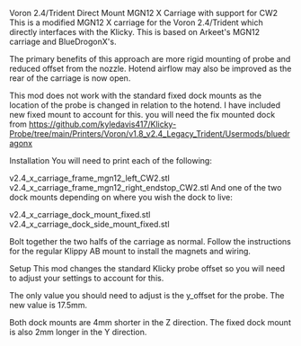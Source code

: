 Voron 2.4/Trident Direct Mount MGN12 X Carriage with support for CW2
This is a modified MGN12 X carriage for the Voron 2.4/Trident which directly interfaces with the Klicky. This is based on Arkeet's MGN12 carriage and BlueDrogonX's.

The primary benefits of this approach are more rigid mounting of probe and reduced offset from the nozzle. Hotend airflow may also be improved as the rear of the carriage is now open.

This mod does not work with the standard fixed dock mounts as the location of the probe is changed in relation to the hotend. I have included new fixed mount to account for this.
you will need the fix mounted dock from https://github.com/kyledavis417/Klicky-Probe/tree/main/Printers/Voron/v1.8_v2.4_Legacy_Trident/Usermods/bluedragonx

Installation
You will need to print each of the following:

v2.4_x_carriage_frame_mgn12_left_CW2.stl
v2.4_x_carriage_frame_mgn12_right_endstop_CW2.stl
And one of the two dock mounts depending on where you wish the dock to live:

v2.4_x_carriage_dock_mount_fixed.stl
v2.4_x_carriage_dock_side_mount_fixed.stl

Bolt together the two halfs of the carriage as normal. Follow the instructions for the regular Klippy AB mount to install the magnets and wiring.

Setup
This mod changes the standard Klicky probe offset so you will need to adjust your settings to account for this.

The only value you should need to adjust is the y_offset for the probe. The new value is 17.5mm.

Both dock mounts are 4mm shorter in the Z direction. The fixed dock mount is also 2mm longer in the Y direction.
